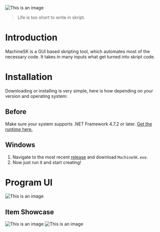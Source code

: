 ![This is an image](https://media.discordapp.net/attachments/895333413060493342/992005075646042232/machineSK_title.png)
> Life is too short to write in skript.

# Introduction
MachineSK is a GUI based skripting tool, which automates most of the necessary code. 
It takes in many inputs what get turned into skript code.

# Installation
Downloading or installing is very simple, here is how depending on your version and operating system:

## Before
Make sure your system supports .NET Framework 4.7.2 or later. [Get the runtime here.](https://dotnet.microsoft.com/en-us/download/dotnet-framework)

## Windows
1. Navigate to the most recent [release](https://github.com/survivalq/MachineSK/releases/tag/Release) and download `MachineSK.exe`.
2. Now just run it and start creating!

# Program UI
![This is an image](https://media.discordapp.net/attachments/895333413060493342/992008699012993024/unknown.png)

## Item Showcase
![This is an image](https://media.discordapp.net/attachments/895333413060493342/992010504593743942/unknown.png) ![This is an image](https://media.discordapp.net/attachments/895333413060493342/992011178207363082/unknown.png)

